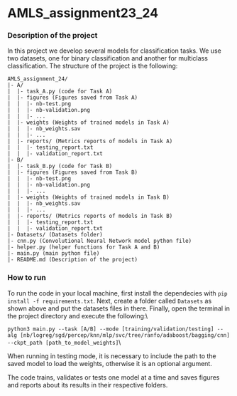 # AMLS_assignment23_24

### Description of the project

In this project we develop several models for classification tasks. We use two datasets, one for binary classification and another for multiclass classification. The structure of the project is the following:

```
AMLS_assignment_24/
|- A/
|  |- task_A.py (code for Task A)
|  |- figures (Figures saved from Task A)
|  |  |- nb-test.png
|  |  |- nb-validation.png
|  |  |- ...
|  |- weights (Weights of trained models in Task A)
|  |  |- nb_weights.sav
|  |  |- ...
|  |- reports/ (Metrics reports of models in Task A)
|  |  |- testing_report.txt
|  |  |- validation_report.txt
|- B/
|  |- task_B.py (code for Task B)
|  |- figures (Figures saved from Task B)
|  |  |- nb-test.png
|  |  |- nb-validation.png
|  |  |- ...
|  |- weights (Weights of trained models in Task B)
|  |  |- nb_weights.sav
|  |  |- ...
|  |- reports/ (Metrics reports of models in Task B)
|  |  |- testing_report.txt
|  |  |- validation_report.txt
|- Datasets/ (Datasets folder)
|- cnn.py (Convolutional Neural Network model python file)
|- helper.py (helper functions for Task A and B)
|- main.py (main python file)
|- README.md (Description of the project)
```

### How to run

To run the code in your local machine, first install the dependecies with `pip install -f requirements.txt`. Next, create a folder called `Datasets` as shown above and put the datasets files in there. Finally, open the terminal in the project directory and execute the following:\

`python3 main.py --task [A/B] --mode [training/validation/testing] --alg [nb/logreg/sgd/percep/knn/mlp/svc/tree/ranfo/adaboost/bagging/cnn] --ckpt_path [path_to_model_weights]`\

When running in testing mode, it is necessary to include the path to the saved model to load the weights, otherwise it is an optional argument.

The code trains, validates or tests one model at a time and saves figures and reports about its results in their respective folders.